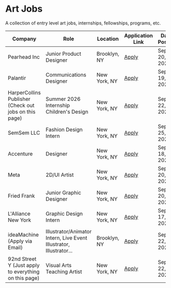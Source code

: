 # Art Jobs
A collection of entry level art jobs, internships, fellowships, programs, etc.  

| Company | Role | Location | Application Link | Date Posted |
|---------|------|----------|------------------|-------------|
| Pearhead Inc | Junior Product Designer | Brooklyn, NY | [Apply](https://www.linkedin.com/jobs/search/?currentJobId=4301529394&keywords=leadership%20development%20and%20rotational%20programs) | Sept 20, 2025 |
| Palantir| Communications Designer | New York, NY | [Apply](https://www.linkedin.com/jobs/search-results/?currentJobId=4302465549&eBP=CwEAAAGZginPy4YJ157OwWeyyJrRgmNLSChDypoSqoWk1oD-a769jNRR5dSYd8DmA5Hf_4FNvcVfrV-ba6ErURqr0Oyg-_teQVHttzS5rOw3YXliSyJn7XuNqhy2F-cnc5peQg2Opc4Ag3q7PrW_F75ESp1Ki3W2lUeJEOy5r0PoF5Gi1EX77lf8Sha6nmTd28rmHlKjYC3Ig3Zfqu_m7_z3meAzHcL9_aFw6TmRjrV0whuTUcN9JgCiVuQIsFke6OQsEMDBck5OYwJ31yCgZI_qhp7jYGlbudz-zJeV7x2VqEArxEzyOzODSuCHdhZITCUMf4JVAkDkSyPR4Xe_DWipSp-G8XxLeizGLBH8rNLEXR9wIkQIpoR__mRZvIeYFQeAFsbO3rlZhvYR8CD1_lWKPVK_KbgTQkZZCI0FSN9vuYu8k6z40UjR2f6uN3zmpCp9bEsPJuu3huj3DQSOkO6atQBmIkvW6VUCb6GWMHpQlWvSgB4--hluzWUvnRguPJI&keywords=palantir%20communications%20designer&origin=JOBS_HOME_SEARCH_BUTTON&refId=ZBuE7s3JvwxglqP3qaYaUg%3D%3D&trackingId=CCR5hneDPjSuzkymtl0aeQ%3D%3D) | Sept 19, 2025 |
| HarperCollins Publisher (Check out jobs on this page) | Summer 2026 Internship Children's Design | New York, NY | [Apply](https://www.linkedin.com/jobs/search-results/?currentJobId=4304184637&eBP=NOT_ELIGIBLE_FOR_CHARGING&f_TPR=r604800&geoId=105080838&keywords=fashion%20design%20intern&refId=dWFy9B009PJMrH%2B%2FU7kG4A%3D%3D&trackingId=vy8VtRCj%2FrAL5VnzuwN%2BUw%3D%3D) | Sept 22, 2025 |
| SemSem LLC | Fashion Design Intern | New York, NY | [Apply](https://www.linkedin.com/jobs/search-results/?currentJobId=4303403801&eBP=NOT_ELIGIBLE_FOR_CHARGING&geoId=105080838&keywords=fashion%20design%20intern&refId=ui4X7nc5Ddn1Hj70a%2F1jxA%3D%3D&trackingId=v1Vq7is7lvjT1Ku6Y9vxBw%3D%3D) | Sept 25, 2025 |
| Accenture | Designer | New York, NY | [Apply](https://www.accenture.com/us-en/careers/jobdetails?id=R00282637_en&src=LINKEDINJP) | Sept 18, 2025 |
| Meta | 2D/UI Artist | New York, NY | [Apply](https://www.metacareers.com/jobs/716430161293700/?rx_campaign=Linkedin1&rx_ch=connector&rx_group=126320&rx_id=9adc60c0-632c-11f0-8329-f970db16c0a9&rx_job=a1KDp00000E2bMNMAZ_1002&rx_medium=post&rx_r=none&rx_source=Linkedin&rx_ts=20250925T121201Z&rx_vp=slots&utm_campaign=Job%2Bboard&utm_medium=jobs&utm_source=LIpaid&rx_viewer=d60da2b8999511f0aa818919f3a05a889e18055eb2d14a90bf7f5ac46bbf98fa) | Sept 20, 2025 |
| Fried Frank | Junior Graphic Designer | New York, NY | [Apply](https://www.linkedin.com/jobs/search/?currentJobId=4293224433&f_PP=102571732&geoId=90000070&keywords=Fried%20Frank&origin=JOB_SEARCH_PAGE_SEARCH_BUTTON&refresh=true&sortBy=R) | Sept 20, 2025 |
| L'Alliance New York | Graphic Design Intern | New York, NY | [Apply](https://lalliancenewyork.applytojob.com/apply/TrewM0Y8cb/Graphic-Design-Intern?source=LinkedIn) | Sept 17, 2025 |
| ideaMachine (Apply via Email) | Illustrator/Animator Intern, Live Event Illustrator, Illustrator... | Brooklyn, NY | [Apply](https://www.linkedin.com/jobs/search/?currentJobId=4303992900&f_PP=102571732&geoId=90000070&keywords=illustrator&origin=JOB_SEARCH_PAGE_KEYWORD_AUTOCOMPLETE&refresh=true&sortBy=R) | Sept 22, 2025
| 92nd Street Y (Just apply to everything on this page) | Visual Arts Teaching Artist | New York, NY | [Apply](https://www.linkedin.com/jobs/search/?currentJobId=4077675087&f_PP=102571732&geoId=90000070&keywords=illustrator&origin=JOB_SEARCH_PAGE_KEYWORD_AUTOCOMPLETE&refresh=true&sortBy=R) | Sept 22, 2025 |

